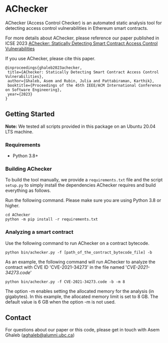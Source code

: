 # AChecker
AChecker (Access Control Checker) is an automated static analysis tool for detecting access control vulnerabilities in Ethereum smart contracts.

For more details about AChecker, please reference our paper published in ICSE 2023 [AChecker: Statically Detecting Smart Contract
Access Control Vulnerabilities](https://blogs.ubc.ca/dependablesystemslab/2022/12/08/achecker-statically-detecting-smart-contract-access-control-vulnerabilities)


If you use AChecker, please cite this paper.

 ```
@inproceedings{ghaleb2023achecker,
  title={AChecker: Statically Detecting Smart Contract Access Control Vulnerabilities},
  author={Ghaleb, Asem and Rubin, Julia and Pattabiraman, Karthik},
  booktitle={Proceedings of the 45th IEEE/ACM International Conference on Software Engineering},
  year={2023}
}
  ```

## Getting Started
**Note:** We tested all scripts provided in this package on an Ubuntu 20.04 LTS machine.

### Requirements
* Python 3.8+

### Building AChecker 

To build the tool manually, we provide a `requirements.txt` file and the script `setup.py` to simply install the dependencies AChecker requires and build everything as follows.

Run the following command. Please make sure you are using Python 3.8 or higher.
  
```
cd AChecker
python -m pip install -r requirements.txt
```
 
 ### Analyzing a smart contract
Use the following command to run AChecker on a contract bytecode.
 ```
python bin/achecker.py -f [path_of_the_contract_bytecode_file] -b
```      
As an example, the following command will run AChecker to analyze the contract with CVE ID 'CVE-2021-34273' in the file named '*CVE-2021-34273.code*'
```
python bin/achecker.py -f CVE-2021-34273.code -b -m 8
```

The option -m enables setting the allocated memory for the analysis (in gigabytes). In this example, the allocated memory limit is set to 8 GB. The default value is 6 GB when the option -m is not used.

## Contact
For questions about our paper or this code, please get in touch with Asem Ghaleb (aghaleb@alumni.ubc.ca)
